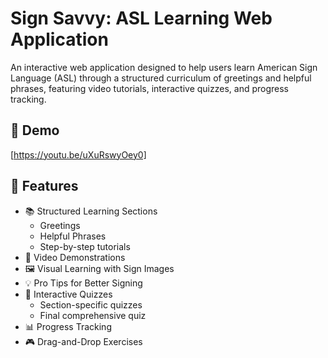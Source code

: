 # Sign Savvy: ASL Learning Web Application

An interactive web application designed to help users learn American Sign Language (ASL) through a structured curriculum of greetings and helpful phrases, featuring video tutorials, interactive quizzes, and progress tracking.

## 🎥 Demo
[https://youtu.be/uXuRswyOey0]

## 🎯 Features

- 📚 Structured Learning Sections
  - Greetings
  - Helpful Phrases
  - Step-by-step tutorials
- 🎥 Video Demonstrations
- 🖼️ Visual Learning with Sign Images
- 💡 Pro Tips for Better Signing
- 📝 Interactive Quizzes
  - Section-specific quizzes
  - Final comprehensive quiz
- 📊 Progress Tracking
- 🎮 Drag-and-Drop Exercises
